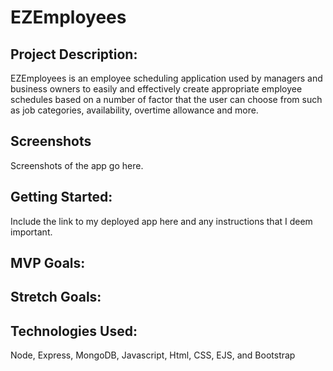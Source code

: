 # EZEmployees
## Project Description:
EZEmployees is an employee scheduling application used by managers and business owners to easily and effectively create appropriate employee schedules based on a number of factor that the user can choose from such as job categories, availability, overtime allowance and more.
## Screenshots
Screenshots of the app go here.
## Getting Started:
Include the link to my deployed app here and any instructions that I deem important.
## MVP Goals:
## Stretch Goals:
## Technologies Used:
Node, Express, MongoDB, Javascript, Html, CSS, EJS, and Bootstrap

